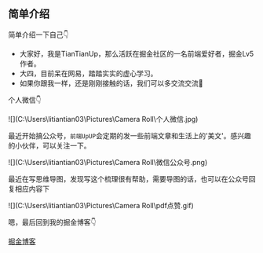 ## 简单介绍

简单介绍一下自己👇





- 大家好，我是TianTianUp，那么活跃在掘金社区的一名前端爱好者，掘金Lv5作者。
- 大四，目前呆在网易，踏踏实实的虚心学习。
- 如果你跟我一样，还是刚刚接触的话，我们可以多交流交流🤭





个人微信👇

![](C:\Users\litiantian03\Pictures\Camera Roll\个人微信.jpg)



最近开始搞公众号，`前端UpUP`会定期的发一些前端文章和生活上的'美文'。感兴趣的小伙伴，可以关注一下。

![](C:\Users\litiantian03\Pictures\Camera Roll\微信公众号.png)



最近在写思维导图，发现写这个梳理很有帮助，需要导图的话，也可以在公众号回复相应内容下

![](C:\Users\litiantian03\Pictures\Camera Roll\pdf点赞.gif)



嗯，最后回到我的掘金博客👇

[掘金博客](https://juejin.im/user/2348212569517645/posts)